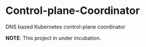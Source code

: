 # Control-plane-Coordinator

DNS based Kubernetes control-plane coordinator

__NOTE__: This project in under incubation.